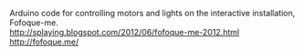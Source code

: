 Arduino code for controlling motors and lights on the interactive installation, Fofoque-me.<br>
http://splaying.blogspot.com/2012/06/fofoque-me-2012.html<br>
http://fofoque.me/
